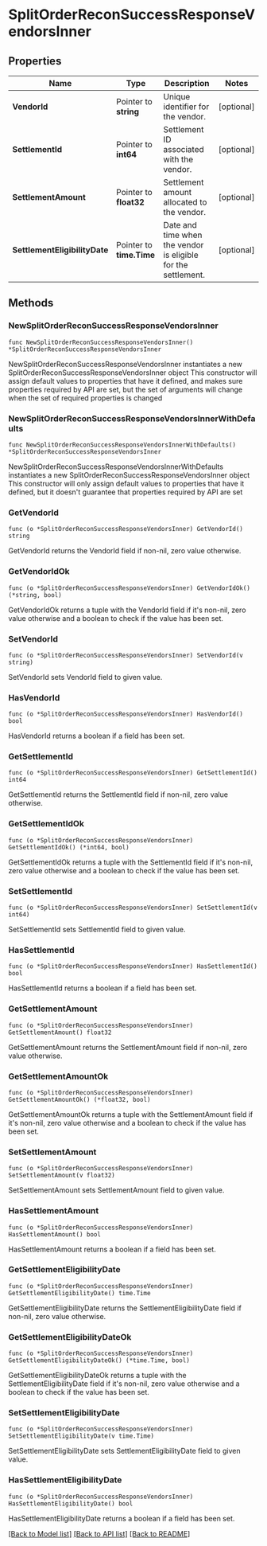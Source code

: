 # SplitOrderReconSuccessResponseVendorsInner

## Properties

Name | Type | Description | Notes
------------ | ------------- | ------------- | -------------
**VendorId** | Pointer to **string** | Unique identifier for the vendor. | [optional] 
**SettlementId** | Pointer to **int64** | Settlement ID associated with the vendor. | [optional] 
**SettlementAmount** | Pointer to **float32** | Settlement amount allocated to the vendor. | [optional] 
**SettlementEligibilityDate** | Pointer to **time.Time** | Date and time when the vendor is eligible for the settlement. | [optional] 

## Methods

### NewSplitOrderReconSuccessResponseVendorsInner

`func NewSplitOrderReconSuccessResponseVendorsInner() *SplitOrderReconSuccessResponseVendorsInner`

NewSplitOrderReconSuccessResponseVendorsInner instantiates a new SplitOrderReconSuccessResponseVendorsInner object
This constructor will assign default values to properties that have it defined,
and makes sure properties required by API are set, but the set of arguments
will change when the set of required properties is changed

### NewSplitOrderReconSuccessResponseVendorsInnerWithDefaults

`func NewSplitOrderReconSuccessResponseVendorsInnerWithDefaults() *SplitOrderReconSuccessResponseVendorsInner`

NewSplitOrderReconSuccessResponseVendorsInnerWithDefaults instantiates a new SplitOrderReconSuccessResponseVendorsInner object
This constructor will only assign default values to properties that have it defined,
but it doesn't guarantee that properties required by API are set

### GetVendorId

`func (o *SplitOrderReconSuccessResponseVendorsInner) GetVendorId() string`

GetVendorId returns the VendorId field if non-nil, zero value otherwise.

### GetVendorIdOk

`func (o *SplitOrderReconSuccessResponseVendorsInner) GetVendorIdOk() (*string, bool)`

GetVendorIdOk returns a tuple with the VendorId field if it's non-nil, zero value otherwise
and a boolean to check if the value has been set.

### SetVendorId

`func (o *SplitOrderReconSuccessResponseVendorsInner) SetVendorId(v string)`

SetVendorId sets VendorId field to given value.

### HasVendorId

`func (o *SplitOrderReconSuccessResponseVendorsInner) HasVendorId() bool`

HasVendorId returns a boolean if a field has been set.

### GetSettlementId

`func (o *SplitOrderReconSuccessResponseVendorsInner) GetSettlementId() int64`

GetSettlementId returns the SettlementId field if non-nil, zero value otherwise.

### GetSettlementIdOk

`func (o *SplitOrderReconSuccessResponseVendorsInner) GetSettlementIdOk() (*int64, bool)`

GetSettlementIdOk returns a tuple with the SettlementId field if it's non-nil, zero value otherwise
and a boolean to check if the value has been set.

### SetSettlementId

`func (o *SplitOrderReconSuccessResponseVendorsInner) SetSettlementId(v int64)`

SetSettlementId sets SettlementId field to given value.

### HasSettlementId

`func (o *SplitOrderReconSuccessResponseVendorsInner) HasSettlementId() bool`

HasSettlementId returns a boolean if a field has been set.

### GetSettlementAmount

`func (o *SplitOrderReconSuccessResponseVendorsInner) GetSettlementAmount() float32`

GetSettlementAmount returns the SettlementAmount field if non-nil, zero value otherwise.

### GetSettlementAmountOk

`func (o *SplitOrderReconSuccessResponseVendorsInner) GetSettlementAmountOk() (*float32, bool)`

GetSettlementAmountOk returns a tuple with the SettlementAmount field if it's non-nil, zero value otherwise
and a boolean to check if the value has been set.

### SetSettlementAmount

`func (o *SplitOrderReconSuccessResponseVendorsInner) SetSettlementAmount(v float32)`

SetSettlementAmount sets SettlementAmount field to given value.

### HasSettlementAmount

`func (o *SplitOrderReconSuccessResponseVendorsInner) HasSettlementAmount() bool`

HasSettlementAmount returns a boolean if a field has been set.

### GetSettlementEligibilityDate

`func (o *SplitOrderReconSuccessResponseVendorsInner) GetSettlementEligibilityDate() time.Time`

GetSettlementEligibilityDate returns the SettlementEligibilityDate field if non-nil, zero value otherwise.

### GetSettlementEligibilityDateOk

`func (o *SplitOrderReconSuccessResponseVendorsInner) GetSettlementEligibilityDateOk() (*time.Time, bool)`

GetSettlementEligibilityDateOk returns a tuple with the SettlementEligibilityDate field if it's non-nil, zero value otherwise
and a boolean to check if the value has been set.

### SetSettlementEligibilityDate

`func (o *SplitOrderReconSuccessResponseVendorsInner) SetSettlementEligibilityDate(v time.Time)`

SetSettlementEligibilityDate sets SettlementEligibilityDate field to given value.

### HasSettlementEligibilityDate

`func (o *SplitOrderReconSuccessResponseVendorsInner) HasSettlementEligibilityDate() bool`

HasSettlementEligibilityDate returns a boolean if a field has been set.


[[Back to Model list]](../README.md#documentation-for-models) [[Back to API list]](../README.md#documentation-for-api-endpoints) [[Back to README]](../README.md)


